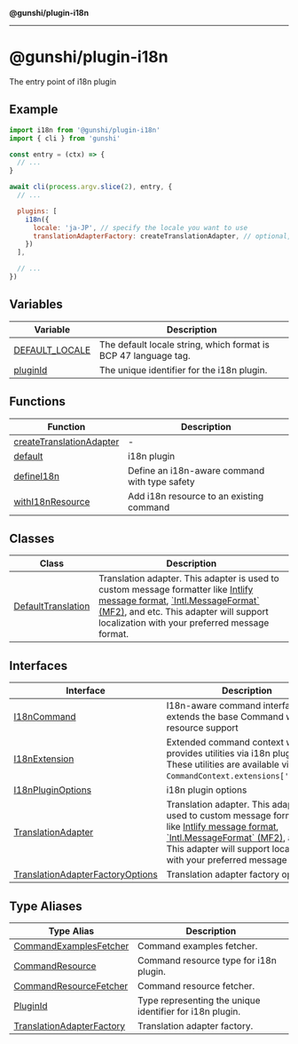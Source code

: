 **@gunshi/plugin-i18n**

***

# @gunshi/plugin-i18n

The entry point of i18n plugin

## Example

```js
import i18n from '@gunshi/plugin-i18n'
import { cli } from 'gunshi'

const entry = (ctx) => {
  // ...
}

await cli(process.argv.slice(2), entry, {
  // ...

  plugins: [
    i18n({
      locale: 'ja-JP', // specify the locale you want to use
      translationAdapterFactory: createTranslationAdapter, // optional, use default adapter
    })
  ],

  // ...
})
```

## Variables

| Variable | Description |
| ------ | ------ |
| [DEFAULT\_LOCALE](variables/DEFAULT_LOCALE.md) | The default locale string, which format is BCP 47 language tag. |
| [pluginId](variables/pluginId.md) | The unique identifier for the i18n plugin. |

## Functions

| Function | Description |
| ------ | ------ |
| [createTranslationAdapter](functions/createTranslationAdapter.md) | - |
| [default](functions/default.md) | i18n plugin |
| [defineI18n](functions/defineI18n.md) | Define an i18n-aware command with type safety |
| [withI18nResource](functions/withI18nResource.md) | Add i18n resource to an existing command |

## Classes

| Class | Description |
| ------ | ------ |
| [DefaultTranslation](classes/DefaultTranslation.md) | Translation adapter. This adapter is used to custom message formatter like [Intlify message format](https://github.com/intlify/vue-i18n/blob/master/spec/syntax.ebnf), [\`Intl.MessageFormat\` (MF2)](https://github.com/tc39/proposal-intl-messageformat), and etc. This adapter will support localization with your preferred message format. |

## Interfaces

| Interface | Description |
| ------ | ------ |
| [I18nCommand](interfaces/I18nCommand.md) | I18n-aware command interface that extends the base Command with resource support |
| [I18nExtension](interfaces/I18nExtension.md) | Extended command context which provides utilities via i18n plugin. These utilities are available via `CommandContext.extensions['g:i18n']`. |
| [I18nPluginOptions](interfaces/I18nPluginOptions.md) | i18n plugin options |
| [TranslationAdapter](interfaces/TranslationAdapter.md) | Translation adapter. This adapter is used to custom message formatter like [Intlify message format](https://github.com/intlify/vue-i18n/blob/master/spec/syntax.ebnf), [\`Intl.MessageFormat\` (MF2)](https://github.com/tc39/proposal-intl-messageformat), and etc. This adapter will support localization with your preferred message format. |
| [TranslationAdapterFactoryOptions](interfaces/TranslationAdapterFactoryOptions.md) | Translation adapter factory options. |

## Type Aliases

| Type Alias | Description |
| ------ | ------ |
| [CommandExamplesFetcher](type-aliases/CommandExamplesFetcher.md) | Command examples fetcher. |
| [CommandResource](type-aliases/CommandResource.md) | Command resource type for i18n plugin. |
| [CommandResourceFetcher](type-aliases/CommandResourceFetcher.md) | Command resource fetcher. |
| [PluginId](type-aliases/PluginId.md) | Type representing the unique identifier for i18n plugin. |
| [TranslationAdapterFactory](type-aliases/TranslationAdapterFactory.md) | Translation adapter factory. |
